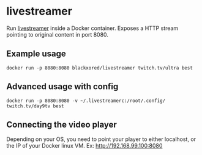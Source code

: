 # livestreamer

Run [livestreamer](http://docs.livestreamer.io/) inside a Docker container.
Exposes a HTTP stream pointing to original content in port 8080.

## Example usage

```shell
docker run -p 8080:8080 blackxored/livestreamer twitch.tv/ultra best
```

## Advanced usage with config

```shell
docker run -p 8080:8080 -v ~/.livestreamerc:/root/.config/ twitch.tv/day9tv best
```

## Connecting the video player

Depending on your OS, you need to point your player to either localhost, or the IP
of your Docker linux VM. Ex: http://192.168.99.100:8080

